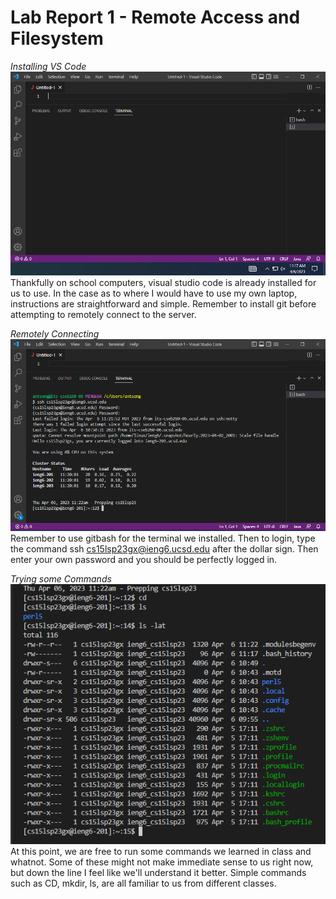 # Lab Report 1 - Remote Access and Filesystem

*Installing VS Code*
![Image](VSC.png)
Thankfully on school computers, visual studio code is already installed for us to use. 
In the case as to where I would have to use my own laptop, instructions are straightforward and simple. 
Remember to install git before attempting to remotely connect to the server.

*Remotely Connecting*
![Image](remoteconnect.png)
Remember to use gitbash for the terminal we installed.
Then to login, type the command ssh cs15lsp23gx@ieng6.ucsd.edu after the dollar sign.
Then enter your own password and you should be perfectly logged in.

*Trying some Commands*
![Image](commands.png)
At this point, we are free to run some commands we learned in class and whatnot.
Some of these might not make immediate sense to us right now, but down the line I feel like we'll understand it better.
Simple commands such as CD, mkdir, ls, are all familiar to us from different classes.
